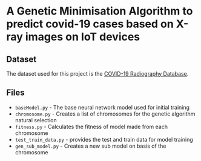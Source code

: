 # A Genetic Minimisation Algorithm to predict covid-19 cases based on X-ray images on IoT devices

## Dataset

The dataset used for this project is the [COVID-19 Radiography Database](https://www.kaggle.com/tawsifurrahman/covid19-radiography-database).

## Files

-   `baseModel.py` - The base neural network model used for initial training
-   `chromosome.py` - Creates a list of chromosomes for the genetic algorithm natural selection
-   `fitness.py` - Calculates the fitness of model made from each chromosome
-   `test_train_data.py` - provides the test and train data for model training
-   `gen_sub_model.py` - Creates a new sub model on basis of the chromosome
